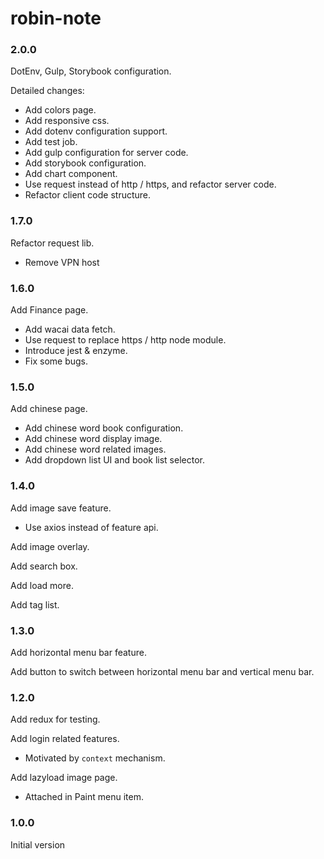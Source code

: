 # robin-note

### 2.0.0

DotEnv, Gulp, Storybook configuration.

Detailed changes:

- Add colors page.
- Add responsive css.
- Add dotenv configuration support.
- Add test job.
- Add gulp configuration for server code.
- Add storybook configuration.
- Add chart component.
- Use request instead of http / https, and refactor server code.
- Refactor client code structure.

### 1.7.0

Refactor request lib.

- Remove VPN host

### 1.6.0

Add Finance page.

- Add wacai data fetch.
- Use request to replace https / http node module.
- Introduce jest & enzyme.
- Fix some bugs.

### 1.5.0

Add chinese page.

- Add chinese word book configuration.
- Add chinese word display image.
- Add chinese word related images.
- Add dropdown list UI and book list selector.

### 1.4.0

Add image save feature.

- Use axios instead of feature api.

Add image overlay.

Add search box.

Add load more.

Add tag list.

### 1.3.0

Add horizontal menu bar feature.

Add button to switch between horizontal menu bar and vertical menu bar.

### 1.2.0

Add redux for testing.

Add login related features.

- Motivated by `context` mechanism.

Add lazyload image page.

- Attached in Paint menu item.

### 1.0.0

Initial version